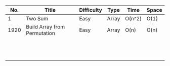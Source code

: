 | No.  | Title                        | Difficulty | Type  | Time   | Space |
| ---- | ---------------------------- | ---------- | ----- | ------ | ----- |
| 1    | Two Sum                      | Easy       | Array | O(n^2) | O(1)  |
| 1920 | Build Array from Permutation | Easy       | Array | O(n)   | O(n)  |
|      |                              |            |       |        |       |
|      |                              |            |       |        |       |
|      |                              |            |       |        |       |
|      |                              |            |       |        |       |
|      |                              |            |       |        |       |
|      |                              |            |       |        |       |
|      |                              |            |       |        |       |
|      |                              |            |       |        |       |
|      |                              |            |       |        |       |
|      |                              |            |       |        |       |
|      |                              |            |       |        |       |
|      |                              |            |       |        |       |
